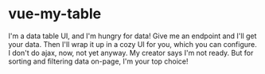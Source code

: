 # vue-my-table
I'm a data table UI, and I'm hungry for data!  Give me an endpoint and I'll get your data. Then I'll wrap it up in a cozy UI for you, which you can configure.  I don't do ajax, now, not yet anyway.  My creator says I'm not ready. But for sorting and filtering data on-page, I'm your top choice!
